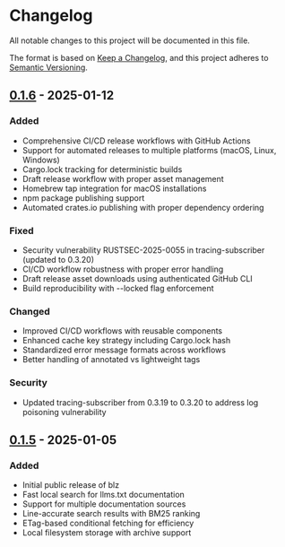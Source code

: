 # Changelog

All notable changes to this project will be documented in this file.

The format is based on [Keep a Changelog](https://keepachangelog.com/en/1.1.0/),
and this project adheres to [Semantic Versioning](https://semver.org/spec/v2.0.0.html).

## [0.1.6] - 2025-01-12

### Added
- Comprehensive CI/CD release workflows with GitHub Actions
- Support for automated releases to multiple platforms (macOS, Linux, Windows)
- Cargo.lock tracking for deterministic builds
- Draft release workflow with proper asset management
- Homebrew tap integration for macOS installations
- npm package publishing support
- Automated crates.io publishing with proper dependency ordering

### Fixed
- Security vulnerability RUSTSEC-2025-0055 in tracing-subscriber (updated to 0.3.20)
- CI/CD workflow robustness with proper error handling
- Draft release asset downloads using authenticated GitHub CLI
- Build reproducibility with --locked flag enforcement

### Changed
- Improved CI/CD workflows with reusable components
- Enhanced cache key strategy including Cargo.lock hash
- Standardized error message formats across workflows
- Better handling of annotated vs lightweight tags

### Security
- Updated tracing-subscriber from 0.3.19 to 0.3.20 to address log poisoning vulnerability

## [0.1.5] - 2025-01-05

### Added
- Initial public release of blz
- Fast local search for llms.txt documentation
- Support for multiple documentation sources
- Line-accurate search results with BM25 ranking
- ETag-based conditional fetching for efficiency
- Local filesystem storage with archive support

[0.1.6]: https://github.com/outfitter-dev/blz/releases/tag/v0.1.6
[0.1.5]: https://github.com/outfitter-dev/blz/releases/tag/v0.1.5